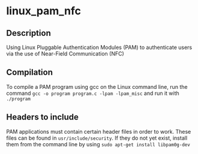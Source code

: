 # linux_pam_nfc
## Description
Using Linux Pluggable Authentication Modules (PAM) to authenticate users via the use of Near-Field Communication (NFC)

## Compilation
To compile a PAM program using gcc on the Linux command line, run the command
`gcc -o program program.c -lpam -lpam_misc`
and run it with
`./program`

## Headers to include
PAM applications must contain certain header files in order to work. These files can be found in `usr/include/security`. If they do not yet exist, install them from the command line by using `sudo apt-get install libpam0g-dev`